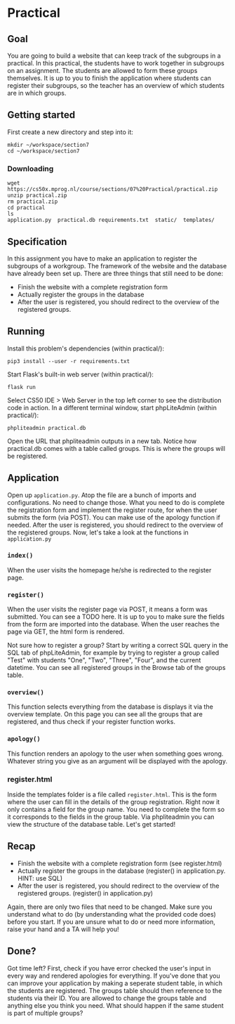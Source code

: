 # Practical

## Goal

You are going to build a website that can keep track of the subgroups in a practical. In this practical, the students have to work together in subgroups on an assignment. The students are allowed to form these groups themselves. It is up to you to finish the application where students can register their subgroups, so the teacher has an overview of which students are in which groups.

## Getting started

First create a new directory and step into it:

    mkdir ~/workspace/section7
    cd ~/workspace/section7

### Downloading

    wget https://cs50x.mprog.nl/course/sections/07%20Practical/practical.zip
    unzip practical.zip
    rm practical.zip
    cd practical
    ls
    application.py  practical.db requirements.txt  static/  templates/

## Specification

In this assignment you have to make an application to register the subgroups of a workgroup. The framework of the website and the database have already been set up. There are three things that still need to be done:

- Finish the website with a complete registration form
- Actually register the groups in the database
- After the user is registered, you should redirect to the overview of the registered groups.

## Running

Install this problem's dependencies (within practical/):

    pip3 install --user -r requirements.txt

Start Flask's built-in web server (within practical/):

    flask run

Select CS50 IDE > Web Server in the top left corner to see the distribution code in action.
In a different terminal window, start phpLiteAdmin (within practical/):

    phpliteadmin practical.db

Open the URL that phpliteadmin outputs in a new tab. Notice how practical.db comes with a table called groups. This is where the groups will be registered.

## Application

Open up `application.py`. Atop the file are a bunch of imports and configurations. No need to change those.
What you need to do is complete the registration form and implement the register route, for when the user submits the form (via POST). You can make use of the apology function if needed.
After the user is registered, you should redirect to the overview of the registered groups.
Now, let's take a look at the functions in `application.py`

### `index()`

When the user visits the homepage he/she is redirected to the register page.

### `register()`

When the user visits the register page via POST, it means a form was submitted. You can see a TODO here. It is up to you to make sure the fields from the form are imported into the database.
When the user reaches the page via GET, the html form is rendered.

Not sure how to register a group? Start by writing a correct SQL query in the SQL tab of phpLiteAdmin, for example by trying to register a group called "Test" with students "One", "Two", "Three", "Four", and the current datetime. You can see all registered groups in the Browse tab of the groups table.

### `overview()`

This function selects everything from the database is displays it via the overview template. On this page you can see all the groups that are registered, and thus check if your register function works.

### `apology()`

This function renders an apology to the user when something goes wrong. Whatever string you give as an argument will be displayed with the apology.

### register.html

Inside the templates folder is a file called `register.html`. This is the form where the user can fill in the details of the group registration. Right now it only contains a field for the group name. You need to complete the form so it corresponds to the fields in the group table. Via phpliteadmin you can view the structure of the database table.
Let's get started!

## Recap

- Finish the website with a complete registration form (see register.html)
- Actually register the groups in the database (register() in application.py. HINT: use SQL)
- After the user is registered, you should redirect to the overview of the registered groups. (register() in application.py)

Again, there are only two files that need to be changed. Make sure you understand what to do (by understanding what the provided code does) before you start. If you are unsure what to do or need more information, raise your hand and a TA will help you!

## Done?

Got time left? First, check if you have error checked the user's input in every way and rendered apologies for everything. 
If you've done that you can improve your application by making a seperate student table, in which the students are registered. The groups table should then reference to the students via their ID. You are allowed to change the groups table and anything else you think you need. What should happen if the same student is part of multiple groups?


